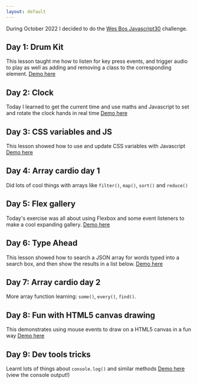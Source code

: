 ```yaml
---
layout: default
---
```


During October 2022 I decided to do the [Wes Bos Javascript30](https://javascript30.com/) challenge.

## Day 1: Drum Kit
This lesson taught me how to listen for key press events, and trigger audio to play as well as adding and removing a class to the corresponding element.
[Demo here](day1-drumkit)

## Day 2: Clock
Today I learned to get the current time and use maths and Javascript to set and rotate the clock hands in real time
[Demo here](day2-clock)

## Day 3: CSS variables and JS
This lesson showed how to use and update CSS variables with Javascript
[Demo here](day3-variables)

## Day 4: Array cardio day 1
Did lots of cool things with arrays like `filter()`, `map()`, `sort()` and `reduce()`

## Day 5: Flex gallery
Today's exercise was all about using Flexbox and some event listeners to make a cool expanding gallery.
[Demo here](day5-flexpanelgallery)

## Day 6: Type Ahead
This lesson showed how to search a JSON array for words typed into a search box, and then show the results in a list below. 
[Demo here](day6-typeahead)

## Day 7: Array cardio day 2
More array function learning: `some()`, `every()`, `find()`.

## Day 8: Fun with HTML5 canvas drawing
This demonstrates using mouse events to draw on a HTML5 canvas in a fun way
[Demo here](day8-html5canvas)

## Day 9: Dev tools tricks
Learnt lots of things about `console.log()` and similar methods
[Demo here](day9-devtools) (view the console output!)
